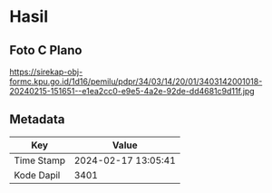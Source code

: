 # Hasil

## Foto C Plano

https://sirekap-obj-formc.kpu.go.id/1d16/pemilu/pdpr/34/03/14/20/01/3403142001018-20240215-151651--e1ea2cc0-e9e5-4a2e-92de-dd4681c9d11f.jpg


## Metadata

| Key        | Value               |
| ---------- | ------------------- |
| Time Stamp | 2024-02-17 13:05:41 |
| Kode Dapil | 3401                |



